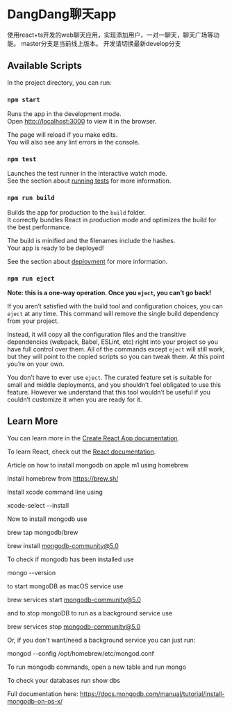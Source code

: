 # DangDang聊天app

使用react+ts开发的web聊天应用，实现添加用户，一对一聊天，聊天广场等功能。
master分支是当前线上版本。
开发请切换最新develop分支

## Available Scripts

In the project directory, you can run:

### `npm start`

Runs the app in the development mode.\
Open [http://localhost:3000](http://localhost:3000) to view it in the browser.

The page will reload if you make edits.\
You will also see any lint errors in the console.

### `npm test`

Launches the test runner in the interactive watch mode.\
See the section about [running tests](https://facebook.github.io/create-react-app/docs/running-tests) for more
information.

### `npm run build`

Builds the app for production to the `build` folder.\
It correctly bundles React in production mode and optimizes the build for the best performance.

The build is minified and the filenames include the hashes.\
Your app is ready to be deployed!

See the section about [deployment](https://facebook.github.io/create-react-app/docs/deployment) for more information.

### `npm run eject`

**Note: this is a one-way operation. Once you `eject`, you can’t go back!**

If you aren’t satisfied with the build tool and configuration choices, you can `eject` at any time. This command will
remove the single build dependency from your project.

Instead, it will copy all the configuration files and the transitive dependencies (webpack, Babel, ESLint, etc) right
into your project so you have full control over them. All of the commands except `eject` will still work, but they will
point to the copied scripts so you can tweak them. At this point you’re on your own.

You don’t have to ever use `eject`. The curated feature set is suitable for small and middle deployments, and you
shouldn’t feel obligated to use this feature. However we understand that this tool wouldn’t be useful if you couldn’t
customize it when you are ready for it.

## Learn More

You can learn more in
the [Create React App documentation](https://facebook.github.io/create-react-app/docs/getting-started).

To learn React, check out the [React documentation](https://reactjs.org/).

Article on how to install mongodb on apple m1 using homebrew

Install homebrew from https://brew.sh/

Install xcode command line using

xcode-select --install

Now to install mongodb use

brew tap mongodb/brew

brew install mongodb-community@5.0

To check if mongodb has been installed use

mongo --version

to start mongoDB as macOS service use

brew services start mongodb-community@5.0

and to stop mongoDB to run as a background service use

brew services stop mongodb-community@5.0

Or, if you don't want/need a background service you can just run:

mongod --config /opt/homebrew/etc/mongod.conf

To run mongodb commands, open a new table and run mongo

To check your databases run show dbs

Full documentation here: https://docs.mongodb.com/manual/tutorial/install-mongodb-on-os-x/
